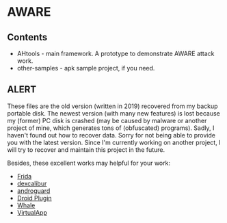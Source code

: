 # AWARE

## Contents
* AHtools - main framework. A prototype to demonstrate AWARE attack work.
* other-samples - apk sample project, if you need.


## ALERT

These files are the old version (written in 2019) recovered from my backup portable disk. The newest version (with many new features) is lost because my (former) PC disk is crashed (may be caused by malware or another project of mine, which generates tons of (obfuscated) programs). Sadly, I haven't found out how to recover data. Sorry for not being able to provide you with the latest version. Since I'm currently working on another project, I will try to recover and maintain this project in the future.

Besides, these excellent works may helpful for your work:

* [Frida](https://github.com/frida)
* [dexcalibur](https://github.com/FrenchYeti/dexcalibur)
* [androguard](https://github.com/androguard/androguard)
* [Droid Plugin](https://github.com/DroidPluginTeam/DroidPlugin)
* [Whale](https://github.com/asLody/whale)
* [VirtualApp](https://github.com/asLody/VirtualApp)
